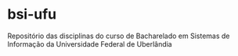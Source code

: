 # bsi-ufu
Repositório das disciplinas do curso de Bacharelado em Sistemas de Informação da Universidade Federal de Uberlândia
